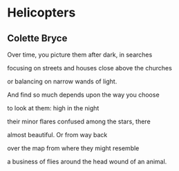 # Helicopters
## Colette Bryce
Over time, you picture them
after dark, in searches

focusing on streets and houses
close above the churches

or balancing
on narrow wands of light.

And find so much depends upon
the way you choose

to look at them:
high in the night

their minor flares confused
among the stars, there

almost beautiful.
Or from way back

over the map
from where they might resemble

a business of flies
around the head wound of an animal.